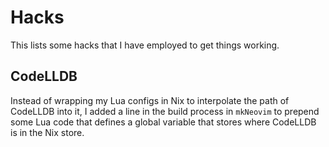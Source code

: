 # Hacks

This lists some hacks that I have employed to get things working.

## CodeLLDB

Instead of wrapping my Lua configs in Nix to interpolate the path of CodeLLDB into it, I added a line in the build process in `mkNeovim` to prepend some Lua code that defines a global variable that stores where CodeLLDB is in the Nix store.
